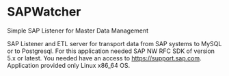 # SAPWatcher
Simple SAP Listener for Master Data Management

SAP Listener and ETL server for transport data from SAP systems to MySQL or to Postgresql.
For this application needed SAP NW RFC SDK of version 5.x or latest. You needed have an access to https://support.sap.com.
Application provided only Linux x86_64 OS.
